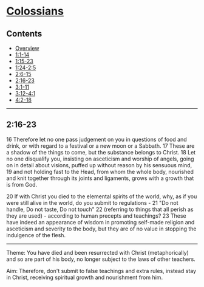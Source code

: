 # [Colossians](Colossians.md)

## Contents
* [Overview](index.md)
* [1:1-14](ch1v1-14.md)
* [1:15-23](ch1v15-23.md)
* [1:24-2:5](ch1v24-ch2v5.md)
* [2:6-15](ch2v6-15.md)
* [2:16-23](ch2v16-23.md)
* [3:1-11](ch3v1-11.md)
* [3:12-4:1](ch3v12-ch4v1.md)
* [4:2-18](ch4v2-18.md)

-----

## 2:16-23
16  Therefore let no one pass judgement on you in questions of food and drink,
or with regard to a festival or a new moon or a Sabbath.  17  These are a
shadow of the things to come, but the substance belongs to Christ.  18  Let no
one disqualify you, insisting on asceticism and worship of angels, going on in
detail about visions, puffed up without reason by his sensuous mind, 19  and
not holding fast to the Head, from whom the whole body, nourished and knit
together through its joints and ligaments, grows with a growth that is from
God.

20  If with Christ you died to the elemental spirits of the world, why, as if
you were still alive in the world, do you submit to regulations - 21  "Do not
handle, Do not taste, Do not touch" 22  (referring to things that all perish as
they are used) - according to human precepts and teachings?  23  These have
indeed an appearance of wisdom in promoting self-made religion and asceticism
and severity to the body, but they are of no value in stopping the indulgence
of the flesh.

-----

Theme: You have died and been resurrected with Christ (metaphorically) and so
are part of his body, no longer subject to the laws of other teachers.

Aim: Therefore, don't submit to false teachings and extra rules, instead stay
in Christ, receiving spiritual growth and nourishment from him.
